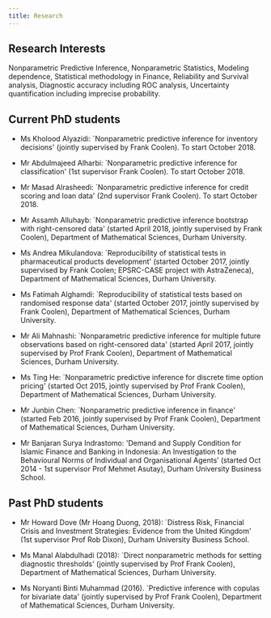 ```yaml
---
title: Research
---
```


<!--# {{ page.title }}-->

## Research Interests

Nonparametric Predictive Inference, Nonparametric Statistics, Modeling dependence, Statistical methodology in Finance, Reliability and Survival analysis, Diagnostic accuracy including ROC analysis, Uncertainty quantification including imprecise probability.


## Current PhD students


- Ms Kholood Alyazidi: `Nonparametric predictive inference for inventory decisions' (jointly supervised by Frank Coolen). To start October 2018.

- Mr Abdulmajeed Alharbi: `Nonparametric predictive inference for classification' (1st supervisor Frank Coolen). To start October 2018.

- Mr Masad Alrasheedi: `Nonparametric predictive inference for credit scoring and loan data' (2nd supervisor Frank Coolen). To start October 2018.

- Mr Assamh Alluhayb: `Nonparametric predictive inference bootstrap with right-censored data' (started April 2018, jointly supervised by Frank Coolen), Department of Mathematical Sciences, Durham University.

- Ms Andrea Mikulandova: `Reproducibility of statistical tests in pharmaceutical products development' (started October 2017, jointly supervised by Frank Coolen; EPSRC-CASE project with AstraZeneca), Department of Mathematical Sciences, Durham University.

- Ms Fatimah Alghamdi: `Reproducibility of statistical tests based on randomised response data' (started October 2017, jointly supervised by Frank Coolen), Department of Mathematical Sciences, Durham University.

- Mr Ali Mahnashi: `Nonparametric predictive inference for multiple future observations based on right-censored data' (started April 2017, jointly supervised by Prof Frank Coolen), Department of Mathematical Sciences, Durham University.

- Ms Ting He: `Nonparametric predictive inference for discrete time option pricing' (started Oct 2015, jointly supervised by Prof Frank Coolen), Department of Mathematical Sciences, Durham University.

- Mr Junbin Chen: `Nonparametric predictive inference in finance' (started Feb 2016, jointly supervised by Prof Frank Coolen), Department of Mathematical Sciences, Durham University.

- Mr Banjaran Surya Indrastomo: 'Demand and Supply Condition for Islamic Finance and Banking in Indonesia: An Investigation to the Behavioural Norms of Individual and Organisational Agents’ (started Oct 2014 - 1st supervisor Prof Mehmet Asutay), Durham University Business School.



## Past PhD students

- Mr Howard Dove (Mr Hoang Duong, 2018): `Distress Risk, Financial Crisis and Investment Strategies: Evidence from the United Kingdom' (1st supervisor Prof Rob Dixon), Durham University Business School.

- Ms Manal Alabdulhadi (2018): `Direct nonparametric methods for setting diagnostic thresholds' (jointly supervised by Prof Frank Coolen), Department of Mathematical Sciences, Durham University.

- Ms Noryanti Binti Muhammad (2016). `Predictive inference with copulas for bivariate data' (jointly supervised by Prof Frank Coolen), Department of Mathematical Sciences, Durham University.


<!--
You can use HTML elements in Markdown, such as the comment element, and they won't be affected by a markdown parser. However, if you create an HTML element in your markdown file, you cannot use markdown syntax within that element's contents.
-->
